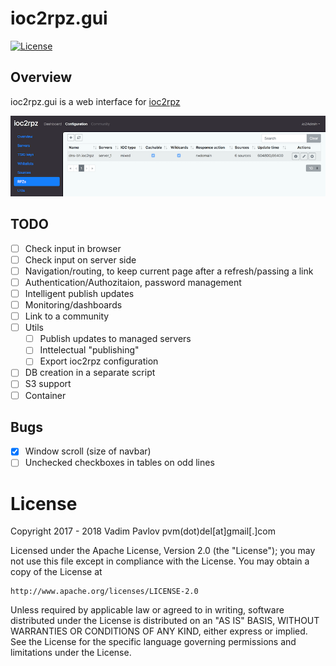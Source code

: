 # ioc2rpz.gui
[![License](https://img.shields.io/badge/License-Apache%202.0-blue.svg)](https://opensource.org/licenses/Apache-2.0)  

## Overview
ioc2rpz.gui is a web interface for [ioc2rpz](https://github.com/Homas/ioc2rpz)

<p align="center"><img src="https://github.com/Homas/ioc2rpz.gui/blob/master/ioc2rpz.gui.png"></p>


## TODO
- [ ] Check input in browser
- [ ] Check input on server side
- [ ] Navigation/routing, to keep current page after a refresh/passing a link
- [ ] Authentication/Authozitaion, password management
- [ ] Intelligent publish updates
- [ ] Monitoring/dashboards
- [ ] Link to a community
- [ ] Utils
    - [ ] Publish updates to managed servers
    - [ ] Inttelectual "publishing"
    - [ ] Export ioc2rpz configuration
- [ ] DB creation in a separate script
- [ ] S3 support
- [ ] Container

## Bugs
- [x] Window scroll (size of navbar)
- [ ] Unchecked checkboxes in tables on odd lines

# License
Copyright 2017 - 2018 Vadim Pavlov pvm(dot)del[at]gmail[.]com

Licensed under the Apache License, Version 2.0 (the "License"); you may not use this file except in compliance with the License.
You may obtain a copy of the License at  
  
    http://www.apache.org/licenses/LICENSE-2.0  
  
Unless required by applicable law or agreed to in writing, software distributed under the License is distributed on an "AS IS" BASIS, WITHOUT WARRANTIES OR CONDITIONS OF ANY KIND, either express or implied. See the License for the specific language governing permissions and limitations under the License.
